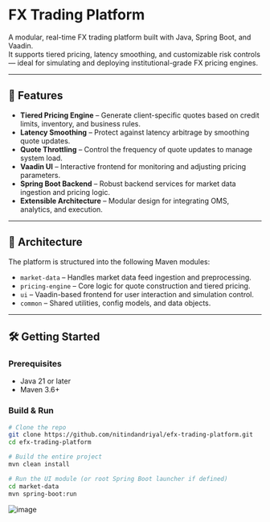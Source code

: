 # FX Trading Platform

A modular, real-time FX trading platform built with Java, Spring Boot, and Vaadin.  
It supports tiered pricing, latency smoothing, and customizable risk controls — ideal for simulating and deploying institutional-grade FX pricing engines.

---

## 🚀 Features

- **Tiered Pricing Engine** – Generate client-specific quotes based on credit limits, inventory, and business rules.
- **Latency Smoothing** – Protect against latency arbitrage by smoothing quote updates.
- **Quote Throttling** – Control the frequency of quote updates to manage system load.
- **Vaadin UI** – Interactive frontend for monitoring and adjusting pricing parameters.
- **Spring Boot Backend** – Robust backend services for market data ingestion and pricing logic.
- **Extensible Architecture** – Modular design for integrating OMS, analytics, and execution.

---

## 🧱 Architecture

The platform is structured into the following Maven modules:

- `market-data` – Handles market data feed ingestion and preprocessing.
- `pricing-engine` – Core logic for quote construction and tiered pricing.
- `ui` – Vaadin-based frontend for user interaction and simulation control.
- `common` – Shared utilities, config models, and data objects.

---

## 🛠️ Getting Started

### Prerequisites

- Java 21 or later
- Maven 3.6+

### Build & Run

```bash
# Clone the repo
git clone https://github.com/nitindandriyal/efx-trading-platform.git
cd efx-trading-platform

# Build the entire project
mvn clean install

# Run the UI module (or root Spring Boot launcher if defined)
cd market-data
mvn spring-boot:run
```
![image](https://github.com/user-attachments/assets/7c120d5c-aa26-4af2-9a86-fd64c9d24d90)


